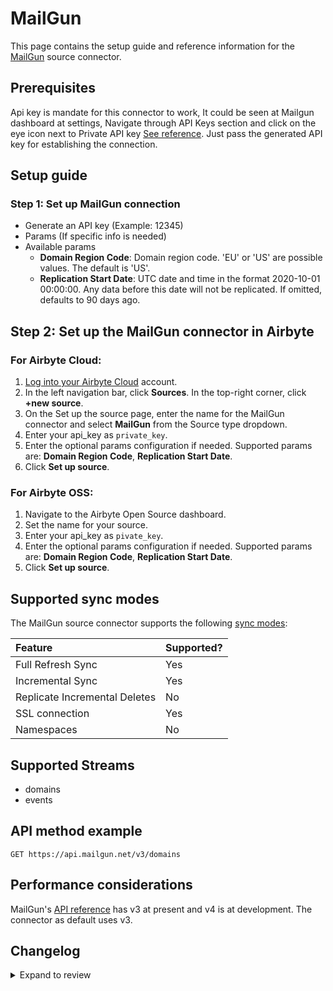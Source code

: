 # MailGun

This page contains the setup guide and reference information for the [MailGun](https://www.mailgun.com/) source connector.

## Prerequisites

Api key is mandate for this connector to work, It could be seen at Mailgun dashboard at settings, Navigate through API Keys section and click on the eye icon next to Private API key [See reference](https://documentation.mailgun.com/en/latest/api-intro.html#authentication-1).
Just pass the generated API key for establishing the connection.

## Setup guide

### Step 1: Set up MailGun connection

- Generate an API key (Example: 12345)
- Params (If specific info is needed)
- Available params
  - **Domain Region Code**: Domain region code. 'EU' or 'US' are possible values. The default is 'US'.
  - **Replication Start Date**: UTC date and time in the format 2020-10-01 00:00:00. Any data before this date will not be replicated. If omitted, defaults to 90 days ago.

## Step 2: Set up the MailGun connector in Airbyte

### For Airbyte Cloud:

1. [Log into your Airbyte Cloud](https://cloud.airbyte.com/workspaces) account.
2. In the left navigation bar, click **Sources**. In the top-right corner, click **+new source**.
3. On the Set up the source page, enter the name for the MailGun connector and select **MailGun** from the Source type dropdown.
4. Enter your api_key as `private_key`.
5. Enter the optional params configuration if needed. Supported params are: **Domain Region Code**, **Replication Start Date**.
6. Click **Set up source**.

### For Airbyte OSS:

1. Navigate to the Airbyte Open Source dashboard.
2. Set the name for your source.
3. Enter your api_key as `pivate_key`.
4. Enter the optional params configuration if needed. Supported params are: **Domain Region Code**, **Replication Start Date**.
5. Click **Set up source**.

## Supported sync modes

The MailGun source connector supports the following [sync modes](https://docs.airbyte.com/cloud/core-concepts#connection-sync-modes):

| Feature                       | Supported? |
| :---------------------------- | :--------- |
| Full Refresh Sync             | Yes        |
| Incremental Sync              | Yes        |
| Replicate Incremental Deletes | No         |
| SSL connection                | Yes        |
| Namespaces                    | No         |

## Supported Streams

- domains
- events

## API method example

`GET https://api.mailgun.net/v3/domains`

## Performance considerations

MailGun's [API reference](https://documentation.mailgun.com/en/latest/api_reference.html) has v3 at present and v4 is at development. The connector as default uses v3.

## Changelog
<details>
  <summary>Expand to review</summary>

| Version | Date       | Pull Request                                             | Subject                                                                         |
| :------ |:-----------| :------------------------------------------------------- |:--------------------------------------------------------------------------------|
| 0.2.7   | 2024-05-28 | [38176](https://github.com/airbytehq/airbyte/pull/38176) | Make connector compatible with Builder                                          |
| 0.2.6   | 2024-05-02 | [37594](https://github.com/airbytehq/airbyte/pull/37594) | Change `last_recrods` to `last_record`                                          |
| 0.2.5   | 2024-04-19 | [37193](https://github.com/airbytehq/airbyte/pull/37193) | Updating to 0.80.0 CDK                                                          |
| 0.2.4   | 2024-04-18 | [37193](https://github.com/airbytehq/airbyte/pull/37193) | Manage dependencies with Poetry.                                                |
| 0.2.3   | 2024-04-15 | [37193](https://github.com/airbytehq/airbyte/pull/37193) | Base image migration: remove Dockerfile and use the python-connector-base image |
| 0.2.2   | 2024-04-12 | [37193](https://github.com/airbytehq/airbyte/pull/37193) | schema descriptions                                                             |
| 0.2.1   | 2023-10-16 | [31405](https://github.com/airbytehq/airbyte/pull/31405) | Fixed test connection failure if date field is empty                            |
| 0.2.0   | 2023-08-05 | [29122](https://github.com/airbytehq/airbyte/pull/29122) | Migrate to Low Code                                                             |
| 0.1.1   | 2023-02-13 | [22939](https://github.com/airbytehq/airbyte/pull/22939) | Specified date formatting in specification                                      |
| 0.1.0   | 2021-11-09 | [8056](https://github.com/airbytehq/airbyte/pull/8056)   | New Source: Mailgun                                                             |

</details>